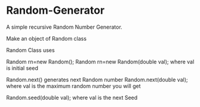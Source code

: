 # Random-Generator

A simple recursive Random Number Generator.

Make an object of Random class

Random Class uses

Random rn=new Random();
Random rn=new Random(double val); where val is initial seed

Random.next() generates next Random number
Random.next(double val); where val is the maximum random number you will get

Random.seed(double val); where val is the next Seed
